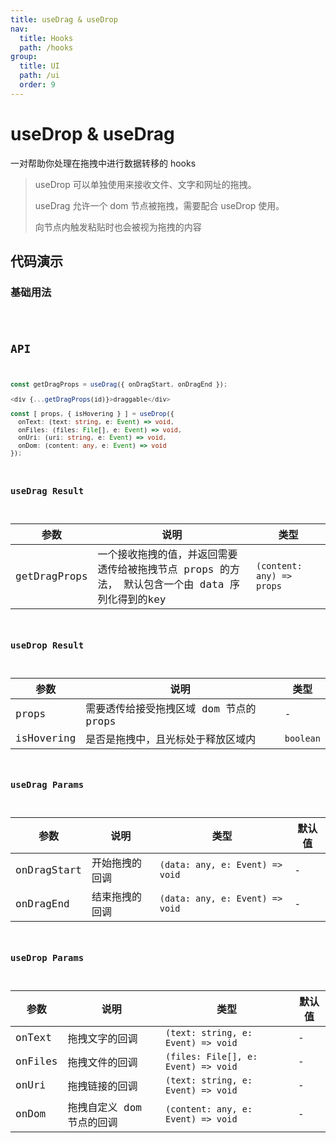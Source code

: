 ```yaml
---
title: useDrag & useDrop
nav:
  title: Hooks
  path: /hooks
group:
  title: UI
  path: /ui
  order: 9
---
```


# useDrop & useDrag

一对帮助你处理在拖拽中进行数据转移的 hooks

> useDrop 可以单独使用来接收文件、文字和网址的拖拽。
>
> useDrag 允许一个 dom 节点被拖拽，需要配合 useDrop 使用。
>
> 向节点内触发粘贴时也会被视为拖拽的内容

## 代码演示

### 基础用法

<code src="./demo/demo1.tsx" />

## API

```typescript
const getDragProps = useDrag({ onDragStart, onDragEnd });

<div {...getDragProps(id)}>draggable</div>

const [ props, { isHovering } ] = useDrop({
  onText: (text: string, e: Event) => void,
  onFiles: (files: File[], e: Event) => void,
  onUri: (uri: string, e: Event) => void,
  onDom: (content: any, e: Event) => void
});
```

### useDrag Result

| 参数         | 说明                                                      | 类型                      |
|--------------|-----------------------------------------------------------|---------------------------|
| getDragProps | 一个接收拖拽的值，并返回需要透传给被拖拽节点 props 的方法， 默认包含一个由 data 序列化得到的key | `(content: any) => props` |

### useDrop Result

| 参数       | 说明                                    | 类型      |
|------------|-----------------------------------------|-----------|
| props      | 需要透传给接受拖拽区域 dom 节点的 props | -         |
| isHovering | 是否是拖拽中，且光标处于释放区域内      | `boolean` |

### useDrag Params

| 参数        | 说明           | 类型                            | 默认值 |
|-------------|----------------|---------------------------------|--------|
| onDragStart | 开始拖拽的回调 | `(data: any, e: Event) => void` | -      |
| onDragEnd   | 结束拖拽的回调 | `(data: any, e: Event) => void` | -      |

### useDrop Params

| 参数    | 说明                      | 类型                                | 默认值 |
|---------|---------------------------|-------------------------------------|--------|
| onText  | 拖拽文字的回调            | `(text: string, e: Event) => void`  | -      |
| onFiles | 拖拽文件的回调            | `(files: File[], e: Event) => void` | -      |
| onUri   | 拖拽链接的回调            | `(text: string, e: Event) => void`  | -      |
| onDom   | 拖拽自定义 dom 节点的回调 | `(content: any, e: Event) => void`  | -      |
